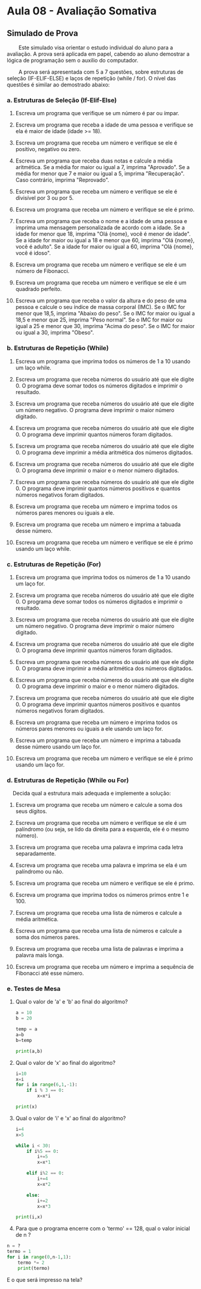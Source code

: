 # Aula 08 - Avaliação Somativa

## Simulado de Prova

        Este simulado visa orientar o estudo individual do aluno para a avaliação. A prova será aplicada em papel, cabendo ao aluno demostrar a lógica de programação sem o auxilio do computador. 

        A prova será apresentada com 5 a 7 questões, sobre estruturas de seleção (IF-ELIF-ELSE) e laços de repetição (while / for). O nível das questões é similar ao demostrado abaixo:

### a. Estruturas de Seleção (If-Elif-Else)

1. Escreva um programa que verifique se um número é par ou ímpar.

2. Escreva um programa que receba a idade de uma pessoa e verifique se ela é maior de idade (idade >= 18).

3. Escreva um programa que receba um número e verifique se ele é positivo, negativo ou zero.

4. Escreva um programa que receba duas notas e calcule a média aritmética. Se a média for maior ou igual a 7, imprima "Aprovado". Se a média for menor que 7 e maior ou igual a 5, imprima "Recuperação". Caso contrário, imprima "Reprovado".

5. Escreva um programa que receba um número e verifique se ele é divisível por 3 ou por 5.

6. Escreva um programa que receba um número e verifique se ele é primo.

7. Escreva um programa que receba o nome e a idade de uma pessoa e imprima uma mensagem personalizada de acordo com a idade. Se a idade for menor que 18, imprima "Olá {nome}, você é menor de idade". Se a idade for maior ou igual a 18 e menor que 60, imprima "Olá {nome}, você é adulto". Se a idade for maior ou igual a 60, imprima "Olá {nome}, você é idoso".

8. Escreva um programa que receba um número e verifique se ele é um número de Fibonacci.

9. Escreva um programa que receba um número e verifique se ele é um quadrado perfeito.

10. Escreva um programa que receba o valor da altura e do peso de uma pessoa e calcule o seu índice de massa corporal (IMC). Se o IMC for menor que 18,5, imprima "Abaixo do peso". Se o IMC for maior ou igual a 18,5 e menor que 25, imprima "Peso normal". Se o IMC for maior ou igual a 25 e menor que 30, imprima "Acima do peso". Se o IMC for maior ou igual a 30, imprima "Obeso".

### b. Estruturas de Repetição (While)

1. Escreva um programa que imprima todos os números de 1 a 10 usando um laço while.

2. Escreva um programa que receba números do usuário até que ele digite 0. O programa deve somar todos os números digitados e imprimir o resultado.

3. Escreva um programa que receba números do usuário até que ele digite um número negativo. O programa deve imprimir o maior número digitado.

4. Escreva um programa que receba números do usuário até que ele digite 0. O programa deve imprimir quantos números foram digitados.

5. Escreva um programa que receba números do usuário até que ele digite 0. O programa deve imprimir a média aritmética dos números digitados.

6. Escreva um programa que receba números do usuário até que ele digite 0. O programa deve imprimir o maior e o menor número digitados.

7. Escreva um programa que receba números do usuário até que ele digite 0. O programa deve imprimir quantos números positivos e quantos números negativos foram digitados.

8. Escreva um programa que receba um número e imprima todos os números pares menores ou iguais a ele.

9. Escreva um programa que receba um número e imprima a tabuada desse número.

10. Escreva um programa que receba um número e verifique se ele é primo usando um laço while.

### c. Estruturas de Repetição (For)

1. Escreva um programa que imprima todos os números de 1 a 10 usando um laço for.

2. Escreva um programa que receba números do usuário até que ele digite 0. O programa deve somar todos os números digitados e imprimir o resultado.

3. Escreva um programa que receba números do usuário até que ele digite um número negativo. O programa deve imprimir o maior número digitado.

4. Escreva um programa que receba números do usuário até que ele digite 0. O programa deve imprimir quantos números foram digitados.

5. Escreva um programa que receba números do usuário até que ele digite 0. O programa deve imprimir a média aritmética dos números digitados.

6. Escreva um programa que receba números do usuário até que ele digite 0. O programa deve imprimir o maior e o menor número digitados.

7. Escreva um programa que receba números do usuário até que ele digite 0. O programa deve imprimir quantos números positivos e quantos números negativos foram digitados.

8. Escreva um programa que receba um número e imprima todos os números pares menores ou iguais a ele usando um laço for.

9. Escreva um programa que receba um número e imprima a tabuada desse número usando um laço for.

10. Escreva um programa que receba um número e verifique se ele é primo usando um laço for.

### d. Estruturas de Repetição (While ou For)

    Decida qual a estrutura mais adequada e implemente a solução:

1. Escreva um programa que receba um número e calcule a soma dos seus dígitos.

2. Escreva um programa que receba um número e verifique se ele é um palíndromo (ou seja, se lido da direita para a esquerda, ele é o mesmo número).

3. Escreva um programa que receba uma palavra e imprima cada letra separadamente.

4. Escreva um programa que receba uma palavra e imprima se ela é um palíndromo ou não.

5. Escreva um programa que receba um número e verifique se ele é primo.

6. Escreva um programa que imprima todos os números primos entre 1 e 100.

7. Escreva um programa que receba uma lista de números e calcule a média aritmética.

8. Escreva um programa que receba uma lista de números e calcule a soma dos números pares.

9. Escreva um programa que receba uma lista de palavras e imprima a palavra mais longa.

10. Escreva um programa que receba um número e imprima a sequência de Fibonacci até esse número.

### e. Testes de Mesa

1. Qual o valor de 'a' e 'b' ao final do algoritmo?
   
   ```python
   a = 10
   b = 20
   
   temp = a
   a=b
   b=temp
   
   print(a,b)
   ```

2. Qual o valor de 'x' ao final do algoritmo?
   
   ```python
   i=10
   x=i
   for i in range(6,1,-1):
       if i % 3 == 0: 
           x=x*i    
   
   print(x)
   ```

3. Qual o valor de 'i' e 'x' ao final do algoritmo?
   
   ```python
   i=4
   x=5
   
   while i < 30:    
       if i%5 == 0:
           i+=5
           x=x*1
   
       elif i%2 == 0:
           i+=4
           x=x*2
   
       else:
           i+=2
           x=x*3
   
   print(i,x)
   ```

4. Para que o programa encerre com o 'termo' == 128, qual o valor inicial de n ?

```python
n = ?
termo = 1
for i in range(0,n-1,1):
    termo *= 2
    print(termo)
```

E o que será impresso na tela? 
